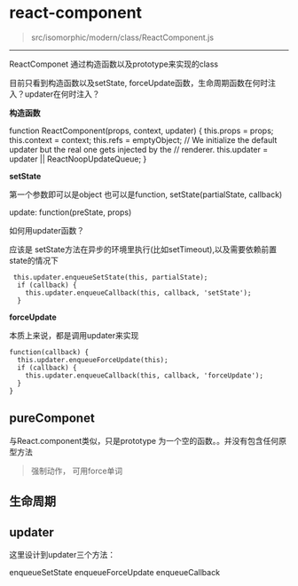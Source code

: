 # react-component

> src/isomorphic/modern/class/ReactComponent.js

---

ReactComponet 通过构造函数以及prototype来实现的class

目前只看到构造函数以及setState, forceUpdate函数，生命周期函数在何时注入？updater在何时注入？

**构造函数**

function ReactComponent(props, context, updater) {
  this.props = props;
  this.context = context;
  this.refs = emptyObject;
  // We initialize the default updater but the real one gets injected by the
  // renderer.
  this.updater = updater || ReactNoopUpdateQueue;
}


**setState**

第一个参数即可以是object 也可以是function, 
setState(partialState, callback)

update: function(preState, props)

如何用updater函数？

应该是 setState方法在异步的环境里执行(比如setTimeout),以及需要依赖前置state的情况下


```
 this.updater.enqueueSetState(this, partialState);
  if (callback) {
    this.updater.enqueueCallback(this, callback, 'setState');
  }
```

**forceUpdate**

本质上来说，都是调用updater来实现

```
function(callback) {
  this.updater.enqueueForceUpdate(this);
  if (callback) {
    this.updater.enqueueCallback(this, callback, 'forceUpdate');
  }
}
```

## pureComponet

与React.component类似，只是prototype 为一个空的函数。。并没有包含任何原型方法

> 强制动作， 可用force单词 

## 生命周期

## updater

这里设计到updater三个方法：

enqueueSetState
enqueueForceUpdate
enqueueCallback

